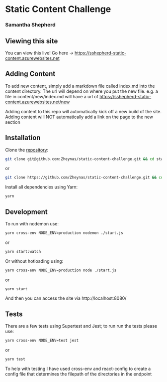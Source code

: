 # Static Content Challenge
### Samantha Shepherd

## Viewing this site
You can view this live! Go here -> https://sshepherd-static-content.azurewebsites.net

## Adding Content

To add new content, simply add a markdown file called index.md into the content directory. The url will depend on where you put the new file. e.g. a file in content/new/index.md will have a url of https://sshepherd-static-content.azurewebsites.net/new

Adding content to this repo will automatically kick off a new build of the site.
Adding content will NOT automatically add a link on the page to the new section

## Installation

Clone the [repository](https://github.com/Zheynas/static-content-challenge):

```bash
git clone git@github.com:Zheynas/static-content-challenge.git && cd static-content-challenge
```

or

```bash
git clone https://github.com/Zheynas/static-content-challenge.git && cd static-content-challenge
```

Install all dependencies using Yarn:

```bash
yarn
```

## Development
To run with nodemon use:

```bash
yarn cross-env NODE_ENV=production nodemon ./start.js
```

or

```bash
yarn start:watch
```

Or without hotloading using: 

```bash
yarn cross-env NODE_ENV=production node ./start.js
```

or

```bash
yarn start
```

And then you can access the site via http://localhost:8080/

## Tests

There are a few tests using Supertest and Jest; to run run the tests please use:

```bash
yarn cross-env NODE_ENV=test jest
```

or

```bash
yarn test
```

To help with testing I have used cross-env and react-config to create a config file that determines the filepath of the directories in the endpoint
